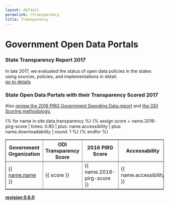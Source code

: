 ```yaml
---
layout: default
permalink: /transparency
title: Transparency
---
```

# Government Open Data Portals

### State Transparency Report 2017
In late 2017, we evaluated the status of open data policies in the states using sources, policies, and implementations in detail.
<br>
<a href="/transparency-scorecard">go to details</a>

### State Open Data Portals with their Transparency Scored 2017
Also <a target="_blank" href="https://uspirgedfund.org/reports/usp/following-money-2016-0">review the 2016 PIRG Government Spending Data report</a> and <a href="/scoring">the ODI Scoring methodology.</a>

<table cellpadding="10" border="1">
	<tr>
		<th>Government Organization</th>
		<th>ODI Transparency Score</th>
		<th>2016 PIRG Score</th>
		<th>Accessability</th>
		<th>Downloadability</th>
		<th>Comments</th>
	</tr>
{% for name in site.data.transparency %}
{% assign score = name.2016-pirg-score | times: 0.80 | plus: name.accessibility | plus: name.downloadability | round: 1 %}
  <tr>
  	<td class="tablecolumn"><a target="_blank" href="{{ name.source }}">{{ name.name }}</a></td>
  	<td class="tablecolumn">{{ score }}</td>
  	<td class="tablecolumn">{{ name.2016-pirg-score }}</td>
  	<td class="tablecolumn">{{ name.accessibility }}</td>
  	<td class="tablecolumn">{{ name.downloadability }}</td>
  	<td class="tablecolumn largetablecolumn" style="max-width:200 px">{{ name.comments }}</td>
  </tr>
{% endfor %}
</table>

**<a target="_blank" href="https://github.com/opendatainitiative/transparency/tree/0.6.0">revision 0.6.0</a>**